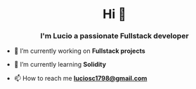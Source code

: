 <h1 align="center">Hi 👋</h1>
<h3 align="center">I'm Lucio a passionate Fullstack developer</h3>

- 🔭 I’m currently working on **Fullstack projects**

- 🌱 I’m currently learning **Solidity**

- 📫 How to reach me **luciosc1798@gmail.com**




